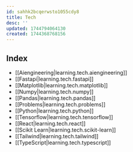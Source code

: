 ```yaml
---
id: sahhk2bcqerwsto1055cdy8
title: Tech
desc: ''
updated: 1744794064130
created: 1744368768156
---
```


## Index
- [[Aiengineering|learning.tech.aiengineering]]
- [[Fastapi|learning.tech.fastapi]]
- [[Matplotlib|learning.tech.matplotlib]]
- [[Numpy|learning.tech.numpy]]
- [[Pandas|learning.tech.pandas]]
- [[Problems|learning.tech.problems]]
- [[Python|learning.tech.python]]
- [[Tensorflow|learning.tech.tensorflow]]
- [[React|learning.tech.react]]
- [[Scikit Learn|learning.tech.scikit-learn]]
- [[Tailwind|learning.tech.tailwind]]
- [[TypeScript|learning.tech.typescript]]
